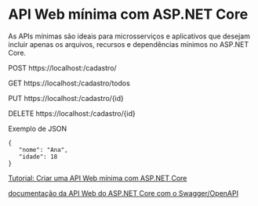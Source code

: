 ﻿# API Web mínima com ASP.NET Core
 
As APIs mínimas são ideais para microsserviços e aplicativos que desejam incluir apenas os arquivos, recursos e dependências mínimos no ASP.NET Core.
 
POST https://localhost:<port>/cadastro/ 
  
GET https://localhost:<port>/cadastro/todos

PUT https://localhost:<port>/cadastro/{id}

DELETE https://localhost:<port>/cadastro/{id}
 
 Exemplo de JSON
 ```
{
    "nome": "Ana",
    "idade": 18
}
```

[Tutorial: Criar uma API Web mínima com ASP.NET Core](https://docs.microsoft.com/pt-br/aspnet/core/tutorials/min-web-api?view=aspnetcore-6.0&tabs=visual-studio)

 [documentação da API Web do ASP.NET Core com o Swagger/OpenAPI](https://docs.microsoft.com/pt-br/aspnet/core/tutorials/web-api-help-pages-using-swagger?view=aspnetcore-6.0)
